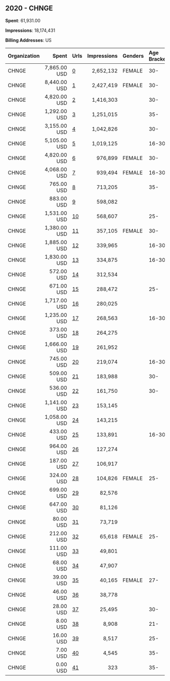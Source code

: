 ## 2020 - CHNGE 
**Spent**: 61,931.00

**Impressions**: 18,174,431

**Billing Addresses**: US

|Organization|Spent|Urls|Impressions|Genders|Age Brackets|Country Codes|
|:---|---:|:---|---:|:---|:---|:---|
|CHNGE|7,865.00 USD|[0](https://www.snap.com/political-ads/asset/bae97bbc5b86c9ef6ae000f3bed95a846fc8fcd017daa2a8a9a544850e95fad3?mediaType=mp4)|2,652,132|FEMALE|30-|united states|
|CHNGE|8,440.00 USD|[1](https://www.snap.com/political-ads/asset/f84e958905fa3a69b0b84fe5d081b7e3857a81e49a038fa09f18bc34f912d885?mediaType=mp4)|2,427,419|FEMALE|30-|united states|
|CHNGE|4,820.00 USD|[2](https://www.snap.com/political-ads/asset/31a541c5dfae3e4c78c96f71c5db476f733d6b87ab8e7dfeaf645ed0a3b33831?mediaType=mp4)|1,416,303||30-|united states|
|CHNGE|1,292.00 USD|[3](https://www.snap.com/political-ads/asset/b0020714521d1bf0d1e77602e43267d75a7c2f976023b4b258688064e1c9674b?mediaType=mp4)|1,251,015||35-|united states|
|CHNGE|3,155.00 USD|[4](https://www.snap.com/political-ads/asset/359be9ff41bb417028e380f4ab1b46599a75d9f46567a56a5d0f8a9891cd0ff1?mediaType=mp4)|1,042,826||30-|united states|
|CHNGE|5,105.00 USD|[5](https://www.snap.com/political-ads/asset/916a585aa4899dace2baf2a3f555245b8be1784dc5c436bc36dc466d5e05a272?mediaType=mp4)|1,019,125||16-30|united states|
|CHNGE|4,820.00 USD|[6](https://www.snap.com/political-ads/asset/ab6a1e58b19fb80f756a173fb84136830053b7a55a68357b18536c8db2e5bf22?mediaType=mp4)|976,899|FEMALE|30-|united states|
|CHNGE|4,068.00 USD|[7](https://www.snap.com/political-ads/asset/bbb483db508c1c00a0fc80c2c5cce691d9369258c3ccdf92089988ab3a184c6b?mediaType=mp4)|939,494|FEMALE|16-30|united states|
|CHNGE|765.00 USD|[8](https://www.snap.com/political-ads/asset/31a541c5dfae3e4c78c96f71c5db476f733d6b87ab8e7dfeaf645ed0a3b33831?mediaType=mp4)|713,205||35-|united states|
|CHNGE|883.00 USD|[9](https://www.snap.com/political-ads/asset/b3c666e1705b8beb5a2e1d4303e9c73cd0a5395dc47d1447a0221b971567b4cd?mediaType=mp4)|598,082|||united states|
|CHNGE|1,531.00 USD|[10](https://www.snap.com/political-ads/asset/359be9ff41bb417028e380f4ab1b46599a75d9f46567a56a5d0f8a9891cd0ff1?mediaType=mp4)|568,607||25-|united states|
|CHNGE|1,380.00 USD|[11](https://www.snap.com/political-ads/asset/9dafa5e1cb72ace3c4dd6ebe91c04fb05dadb6a93b45797e42a0c6a47779ff3c?mediaType=mp4)|357,105|FEMALE|30-|united states|
|CHNGE|1,885.00 USD|[12](https://www.snap.com/political-ads/asset/8c632048ee76dfb81fb4189ff900d062a626434262f4b72ae0ccee7780a2d952?mediaType=mp4)|339,965||16-30|united states|
|CHNGE|1,830.00 USD|[13](https://www.snap.com/political-ads/asset/68b3b2fb404805536432a12ed63b0b01f9757b1029038b371dac499ee8c7ddf0?mediaType=mp4)|334,875||16-30|united states|
|CHNGE|572.00 USD|[14](https://www.snap.com/political-ads/asset/506195a30f5b54f8a3e367be8a6d247f60f3ef375cf1b7b3e09c23172b1befe6?mediaType=mp4)|312,534|||united states|
|CHNGE|671.00 USD|[15](https://www.snap.com/political-ads/asset/31a541c5dfae3e4c78c96f71c5db476f733d6b87ab8e7dfeaf645ed0a3b33831?mediaType=mp4)|288,472||25-|united states|
|CHNGE|1,717.00 USD|[16](https://www.snap.com/political-ads/asset/78163a7b15ecbfebb699753472df15d75c3ddfd0a0d31b4a298e6561d382e2fa?mediaType=mp4)|280,025|||united states|
|CHNGE|1,235.00 USD|[17](https://www.snap.com/political-ads/asset/150dd08d5686d81927b0f1613fa8fc2ddcd8d251e1d273c56413934acf2c14af?mediaType=mp4)|268,563||16-30|united states|
|CHNGE|373.00 USD|[18](https://www.snap.com/political-ads/asset/31a541c5dfae3e4c78c96f71c5db476f733d6b87ab8e7dfeaf645ed0a3b33831?mediaType=mp4)|264,275|||united states|
|CHNGE|1,666.00 USD|[19](https://www.snap.com/political-ads/asset/9b8182d037e078fa0a6167d79d458fb7908354f2eb6b327599e83bce7ad7bf46?mediaType=mp4)|261,952|||united states|
|CHNGE|745.00 USD|[20](https://www.snap.com/political-ads/asset/359be9ff41bb417028e380f4ab1b46599a75d9f46567a56a5d0f8a9891cd0ff1?mediaType=mp4)|219,074||16-30|united states|
|CHNGE|509.00 USD|[21](https://www.snap.com/political-ads/asset/9b306d0fec554a1a52a48f76194c33a84b5645220c2f90f8e88f771760f4fe22?mediaType=mp4)|183,988||30-|united states|
|CHNGE|536.00 USD|[22](https://www.snap.com/political-ads/asset/3ed56462e34dafc90c8db49853852b4ec87714aef06eee0eb66709437fcb0e91?mediaType=mp4)|161,750||30-|united states|
|CHNGE|1,141.00 USD|[23](https://www.snap.com/political-ads/asset/a585c23ff98a8539c35b58245a357bfbf4a4b064e463579ea64a25959c28c16b?mediaType=mp4)|153,145|||united states|
|CHNGE|1,058.00 USD|[24](https://www.snap.com/political-ads/asset/f677e0dae7b71a0f5f9bea90cead0e073dca180b88fd33d8a58fa381b7a12190?mediaType=mp4)|143,215|||united states|
|CHNGE|433.00 USD|[25](https://www.snap.com/political-ads/asset/31a541c5dfae3e4c78c96f71c5db476f733d6b87ab8e7dfeaf645ed0a3b33831?mediaType=mp4)|133,891||16-30|united states|
|CHNGE|964.00 USD|[26](https://www.snap.com/political-ads/asset/d6244d0f1c7feeec1e6bd599deba2b041e75f2f554fc7d14e1a3a654af4e5dd0?mediaType=mp4)|127,274|||united states|
|CHNGE|187.00 USD|[27](https://www.snap.com/political-ads/asset/a7c87d4cb2c3c66bdcbba38c2c7ede0af06670741ad3a8343916fc2f54606ce1?mediaType=mp4)|106,917|||united states|
|CHNGE|324.00 USD|[28](https://www.snap.com/political-ads/asset/e6a02e6545816225e7959bf198eb4a68ad594f0ebc77ce5d1563d8e92f1ad26b?mediaType=JPG)|104,826|FEMALE|25-|united states|
|CHNGE|699.00 USD|[29](https://www.snap.com/political-ads/asset/69bdcc399eae6679c40172daebb28a8dca28166d78d7cbb582ad963d0b54b192?mediaType=mp4)|82,576|||united states|
|CHNGE|647.00 USD|[30](https://www.snap.com/political-ads/asset/4df861b6b226270fed61d4626d9b84d67170a5ad9155854fc42d9b0ad5540462?mediaType=mp4)|81,126|||united states|
|CHNGE|80.00 USD|[31](https://www.snap.com/political-ads/asset/4b83c12a15bef8a69fc09410968f6a1dc2ac82f13cd568a112657b06bd570d41?mediaType=mp4)|73,719|||united states|
|CHNGE|212.00 USD|[32](https://www.snap.com/political-ads/asset/ab6a1e58b19fb80f756a173fb84136830053b7a55a68357b18536c8db2e5bf22?mediaType=mp4)|65,618|FEMALE|25-|united states|
|CHNGE|111.00 USD|[33](https://www.snap.com/political-ads/asset/18c895367492b8d1c46c8c040c102e68bf37dc0973e7961258ded042ab5aea7e?mediaType=mp4)|49,801|||united states|
|CHNGE|68.00 USD|[34](https://www.snap.com/political-ads/asset/73c7bc8e2bf63636a74eb4b4e7283e245efe8dccf761dcef101f32d8f1c89e69?mediaType=mp4)|47,907|||united states|
|CHNGE|39.00 USD|[35](https://www.snap.com/political-ads/asset/b3c666e1705b8beb5a2e1d4303e9c73cd0a5395dc47d1447a0221b971567b4cd?mediaType=mp4)|40,165|FEMALE|27-|united states|
|CHNGE|46.00 USD|[36](https://www.snap.com/political-ads/asset/a383ae318facf61c241a58d5569cbce1680aa6fdeed0cf2227400121ae770044?mediaType=mp4)|38,778|||united states|
|CHNGE|28.00 USD|[37](https://www.snap.com/political-ads/asset/dd3222ecc2ec871d1eb97bc22ea6a8e9e658803c3de8a4a208effccdb683653d?mediaType=mp4)|25,495||30-|united states|
|CHNGE|8.00 USD|[38](https://www.snap.com/political-ads/asset/3f5f22cf3c555ced7883aae3075fc207cff8904538b6a232ea0c09b748acc1cc?mediaType=MOV)|8,908||21-|united states|
|CHNGE|16.00 USD|[39](https://www.snap.com/political-ads/asset/b0020714521d1bf0d1e77602e43267d75a7c2f976023b4b258688064e1c9674b?mediaType=mp4)|8,517||25-|united states|
|CHNGE|7.00 USD|[40](https://www.snap.com/political-ads/asset/e72853762acad7661601020837ee36bb809c6482db5fd2ed50d0f3862d791188?mediaType=MOV)|4,545||35-|united states|
|CHNGE|0.00 USD|[41](https://www.snap.com/political-ads/asset/b0020714521d1bf0d1e77602e43267d75a7c2f976023b4b258688064e1c9674b?mediaType=mp4)|323||35-|united states|
